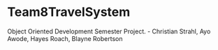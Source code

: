 # Team8TravelSystem
Object Oriented Development Semester Project. - Christian Strahl, Ayo Awode, Hayes Roach, Blayne Robertson
